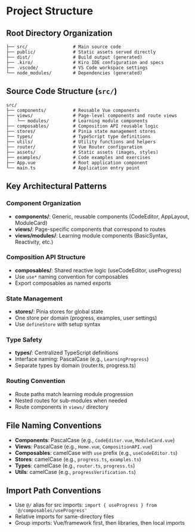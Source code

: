 # Project Structure

## Root Directory Organization
```
├── src/                 # Main source code
├── public/              # Static assets served directly
├── dist/                # Build output (generated)
├── .kiro/               # Kiro IDE configuration and specs
├── .vscode/             # VS Code workspace settings
└── node_modules/        # Dependencies (generated)
```

## Source Code Structure (`src/`)
```
src/
├── components/          # Reusable Vue components
├── views/               # Page-level components and route views
│   └── modules/         # Learning module components
├── composables/         # Composition API reusable logic
├── stores/              # Pinia state management stores
├── types/               # TypeScript type definitions
├── utils/               # Utility functions and helpers
├── router/              # Vue Router configuration
├── assets/              # Static assets (images, styles)
├── examples/            # Code examples and exercises
├── App.vue              # Root application component
└── main.ts              # Application entry point
```

## Key Architectural Patterns

### Component Organization
- **components/**: Generic, reusable components (CodeEditor, AppLayout, ModuleCard)
- **views/**: Page-specific components that correspond to routes
- **views/modules/**: Learning module components (BasicSyntax, Reactivity, etc.)

### Composition API Structure
- **composables/**: Shared reactive logic (useCodeEditor, useProgress)
- Use `use*` naming convention for composables
- Export composables as named exports

### State Management
- **stores/**: Pinia stores for global state
- One store per domain (progress, examples, user settings)
- Use `defineStore` with setup syntax

### Type Safety
- **types/**: Centralized TypeScript definitions
- Interface naming: PascalCase (e.g., `LearningProgress`)
- Separate types by domain (router.ts, progress.ts)

### Routing Convention
- Route paths match learning module progression
- Nested routes for sub-modules when needed
- Route components in `views/` directory

## File Naming Conventions
- **Components**: PascalCase (e.g., `CodeEditor.vue`, `ModuleCard.vue`)
- **Views**: PascalCase (e.g., `Home.vue`, `CompositionAPI.vue`)
- **Composables**: camelCase with `use` prefix (e.g., `useCodeEditor.ts`)
- **Stores**: camelCase (e.g., `progress.ts`, `examples.ts`)
- **Types**: camelCase (e.g., `router.ts`, `progress.ts`)
- **Utils**: camelCase (e.g., `progressVerification.ts`)

## Import Path Conventions
- Use `@/` alias for src imports: `import { useProgress } from '@/composables/useProgress'`
- Relative imports for same-directory files
- Group imports: Vue/framework first, then libraries, then local imports